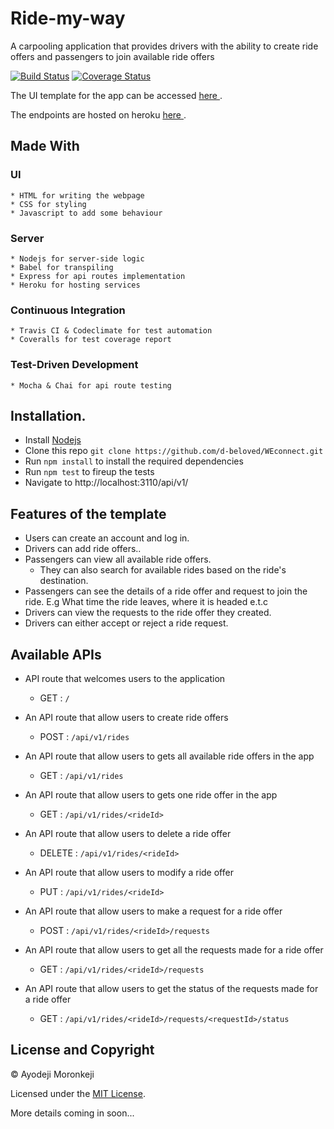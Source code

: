 # Ride-my-way
A carpooling application that provides drivers with the ability to create ride offers and passengers to join available ride offers

[![Build Status](https://travis-ci.org/d-beloved/Ride-my-way.svg?branch=heroku-deploy-v1)](https://travis-ci.org/d-beloved/Ride-my-way) [![Coverage Status](https://coveralls.io/repos/github/d-beloved/Ride-my-way/badge.svg?branch=heroku-deploy-v1)](https://coveralls.io/github/d-beloved/Ride-my-way?branch=heroku-deploy-v1)


The UI template for the app can be accessed [ here ](https://d-beloved.github.io/Ride-my-way/UI/).

The endpoints are hosted on heroku [ here ](https://ayo-ride-my-way-v1.herokuapp.com/api/v1).

## Made With
  ### UI
    * HTML for writing the webpage
    * CSS for styling
    * Javascript to add some behaviour

  ### Server
    * Nodejs for server-side logic
    * Babel for transpiling
    * Express for api routes implementation
    * Heroku for hosting services

  ### Continuous Integration
    * Travis CI & Codeclimate for test automation
    * Coveralls for test coverage report
  
  ### Test-Driven Development
    * Mocha & Chai for api route testing

## Installation.
  * Install [Nodejs](https://nodejs.org/en/download/)
  * Clone this repo ``` git clone https://github.com/d-beloved/WEconnect.git ```
  * Run ```npm install``` to install the required dependencies
  * Run ```npm test``` to fireup the tests
  * Navigate to http://localhost:3110/api/v1/

## Features of the template
* Users can create an account and log in.
* Drivers can add ride offers..
* Passengers can view all available ride offers.
  * They can also search for available rides based on the ride's destination.
* Passengers can see the details of a ride offer and request to join the ride. E.g What time
the ride leaves, where it is headed e.t.c
* Drivers can view the requests to the ride offer they created.
* Drivers can either accept or reject a ride request.

## Available APIs
- API route that welcomes users to the application
  * GET : ```/```

- An API route that allow users to create ride offers
  * POST : ```/api/v1/rides```

- An API route that allow users to gets all available ride offers in the app
  * GET : ```/api/v1/rides```

- An API route that allow users to gets one ride offer in the app
  * GET : ```/api/v1/rides/<rideId>```
  
- An API route that allow users to delete a ride offer
  * DELETE : ```/api/v1/rides/<rideId>```

- An API route that allow users to modify a ride offer
  * PUT : ```/api/v1/rides/<rideId>```

- An API route that allow users to make a request for a ride offer
  * POST : ```/api/v1/rides/<rideId>/requests```

- An API route that allow users to get all the requests made for a ride offer
  * GET : ```/api/v1/rides/<rideId>/requests```

- An API route that allow users to get the status of the requests made for a ride offer
  * GET : ```/api/v1/rides/<rideId>/requests/<requestId>/status```


## License and Copyright
&copy; Ayodeji Moronkeji

Licensed under the [MIT License](LICENSE).


More details coming in soon...